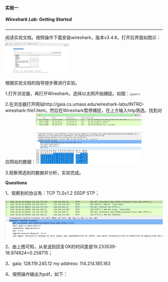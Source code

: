 #### 实验一

##### Wireshark Lab: Getting Started

---

阅读实验文档，按照操作下载安装wireshark，版本v3.4.8，打开后界面如图示：<img src="photos\lab01-1.PNG" alt="lab01-1" style="zoom:20%;" />

根据实验文档的指导按步骤进行实验。

1.打开浏览器，再打开Wireshark，选择以太网开始捕捉。如图：<img src="D:\Study\大三上\计网\lab\photos\lab01-2.PNG" alt="lab01-2" style="zoom:50%;" />

2.在浏览器打开网站http://gaia.cs.umass.edu/wireshark-labs/INTRO-wireshark-file1.html，然后在Wireshark暂停捕捉，在上方输入http筛选。找到对应网站的数据：<img src="photos\lab01-4.PNG" alt="lab01-4" style="zoom:33%;" />

3.观察筛选到的数据并分析，实验完成。

**Questions**

1、观察到的协议有：TCP TLSv1.2 SSDP STP；

<img src="photos\lab01-6.PNG" alt="lab01-6" style="zoom:50%;" />

2、由上图可知，从发送到回复OK的时间差是19.233539-18.974824=0.258715；

3、gaia: 128.119.245.12    my address: 114.214.185.163

4、按照操作输出为pdf，如下：
